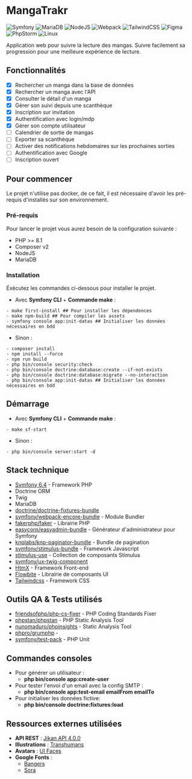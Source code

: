# MangaTrakr

![Symfony](https://img.shields.io/badge/symfony-%23000000.svg?style=for-the-badge&logo=symfony&logoColor=white)
![MariaDB](https://img.shields.io/badge/MariaDB-003545?style=for-the-badge&logo=mariadb&logoColor=white)
![NodeJS](https://img.shields.io/badge/node.js-6DA55F?style=for-the-badge&logo=node.js&logoColor=white)
![Webpack](https://img.shields.io/badge/webpack-%238DD6F9.svg?style=for-the-badge&logo=webpack&logoColor=black)
![TailwindCSS](https://img.shields.io/badge/tailwindcss-%2338B2AC.svg?style=for-the-badge&logo=tailwind-css&logoColor=white)
![Figma](https://img.shields.io/badge/figma-%23F24E1E.svg?style=for-the-badge&logo=figma&logoColor=white)
![PhpStorm](https://img.shields.io/badge/phpstorm-143?style=for-the-badge&logo=phpstorm&logoColor=black&color=black&labelColor=darkorchid)
![Linux](https://img.shields.io/badge/Linux-FCC624?style=for-the-badge&logo=linux&logoColor=black)

Application web pour suivre la lecture des mangas. Suivre facilement sa progression pour une meilleure expérience de lecture.

## Fonctionnalités
- [x] Rechercher un manga dans la base de données
- [x] Rechercher un manga avec l'API
- [x] Consulter le détail d'un manga
- [x] Gérer son suivi depuis une scanthèque
- [x] Inscription sur invitation
- [x] Authentification avec login/mdp
- [x] Gérer son compte utilisateur
- [ ] Calendrier de sortie de mangas
- [ ] Exporter sa scanthèque
- [ ] Activer des notifications hebdomaires sur les prochaines sorties
- [ ] Authentification avec Google
- [ ] Inscription ouvert

## Pour commencer

Le projet n'utilise pas docker, de ce fait, il est nécessaire d'avoir les pré-requis d'installés sur son environnement.

### Pré-requis

Pour lancer le projet vous aurez besoin de la configuration suivante :

- PHP >= 8.1
- Composer v2
- NodeJS
- MariaDB

### Installation

Éxécutez les commandes ci-dessous pour installer le projet.

* Avec **Symfony CLI** +  **Commande make** :
```
- make first-install ## Pour installer les dépendences
- make npm-build ## Pour compiler les assets
- symfony console app:init-datas ## Initialiser les données nécessaires en bdd
```
* Sinon :
```
- composer install 
- npm install --force
- npm run build
- php bin/console security:check
- php bin/console doctrine:database:create --if-not-exists
- php bin/console doctrine:database:migrate --no-interaction
- php bin/console app:init-datas ## Initialiser les données nécessaires en bdd
```

## Démarrage

* Avec **Symfony CLI** + **Commande make** :
```
- make sf-start 
```
* Sinon :
```
- php bin/console server:start -d
```

## Stack technique

* [Symfony 6.4](https://symfony.com/) - Framework PHP
* Doctrine ORM
* Twig
* MariaDB
* [doctrine/doctrine-fixtures-bundle](https://symfony.com/bundles/DoctrineFixturesBundle/current/index.html)
* [symfony/webpack-encore-bundle](https://symfony.com/doc/6.4/frontend/encore/index.html) - Module Bundler
* [fakerphp/faker](https://github.com/FakerPHP/Faker) - Librairie PHP
* [easycorp/easyadmin-bundle](https://symfony.com/bundles/EasyAdminBundle/current/index.html) - Générateur d'administrateur pour Symfony
* [knplabs/knp-paginator-bundle](https://github.com/KnpLabs/KnpPaginatorBundle) - Bundle de pagination
* [symfony/stimulus-bundle](https://symfony.com/bundles/StimulusBundle/current/index.html) - Framework Javascript
* [stimulus-use](https://stimulus-use.github.io/stimulus-use/#/) - Collection de composants Stimulus
* [symfony/ux-twig-component](https://symfony.com/bundles/ux-twig-component/current/index.html)
* [HtmX](https://htmx.org/) - Framework Front-end
* [Flowbite](https://flowbite.com/) - Librairie de composants UI 
* [Tailwindcss](https://tailwindcss.com/) - Framework CSS

## Outils QA & Tests utilisés
* [friendsofphp/php-cs-fixer](https://github.com/PHP-CS-Fixer/PHP-CS-Fixer) - PHP Coding Standards Fixer
* [phpstan/phpstan](https://github.com/phpstan/phpstan) - PHP Static Analysis Tool
* [nunomaduro/phpinsights](https://github.com/nunomaduro/phpinsights) - Static Analysis Tool
* [phpro/grumphp](https://github.com/phpro/grumphp) - 
* [symfony/test-pack](https://symfony.com/doc/6.4/testing.html#application-tests) - PHP Unit

## Commandes consoles
* Pour générer un utilisateur :
    * **php bin/console app:create-user**
* Pour tester l'envoi d'un email avec la config SMTP :
    * **php bin/console app:test-email emailFrom emailTo**
* Pour initialiser les données fictive:
  * **php bin/console doctrine:fixtures:load**

## Ressources externes utilisées
* **API REST** : [Jikan API 4.0.0](https://docs.api.jikan.moe/)
* **Illustrations** : [Transhumans](https://www.transhumans.xyz/)
* **Avatars** : [UI Faces](https://www.uifaces.co/)
* **Google Fonts** : 
  * [Bangers](https://fonts.google.com/specimen/Bangers)
  * [Sora](https://fonts.google.com/specimen/Sora)